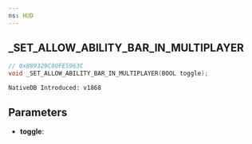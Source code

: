 ```yaml
---
ns: HUD
---
```

## _SET_ALLOW_ABILITY_BAR_IN_MULTIPLAYER

```c
// 0x889329C80FE5963C
void _SET_ALLOW_ABILITY_BAR_IN_MULTIPLAYER(BOOL toggle);
```

```
NativeDB Introduced: v1868
```

## Parameters
* **toggle**:
